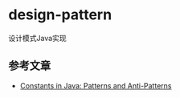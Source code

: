 # design-pattern
设计模式Java实现

## 参考文章

- [Constants in Java: Patterns and Anti-Patterns](https://www.baeldung.com/java-constants-good-practices)


